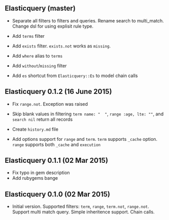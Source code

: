 ## Elasticquery (master)

* Separate all filters to filters and queries. Rename search to multi_match. Change dsl for using explisit rule type.

* Add `terms` filter

* Add `exists` filter. `exists.not` works as `missing`.

* Add `where` alias to `terms`

* Add `without`/`missing` filter

* Add `es` shortcut from `Elasticquery::Es` to model chain calls

## Elasticquery 0.1.2 (16 June 2015)

* Fix `range.not`. Exception was raised

* Skip blank values in filtering
`term name: "  "`, `range :age, lte: ""`, and `search nil` return all records

* Create `history.md` file

* Add options support for `range` and `term`.
`term` supports `_cache` option. `range` supports both `_cache` and `execution`

## Elasticquery 0.1.1 (02 Mar 2015)

* Fix typo in gem description
* Add rubygems bange

## Elasticquery 0.1.0 (02 Mar 2015)

* Initial version. Supported filters: `term`, `range`, `term.not`, `range.not`. Support multi match query. Simple inheritence support. Chain calls.
